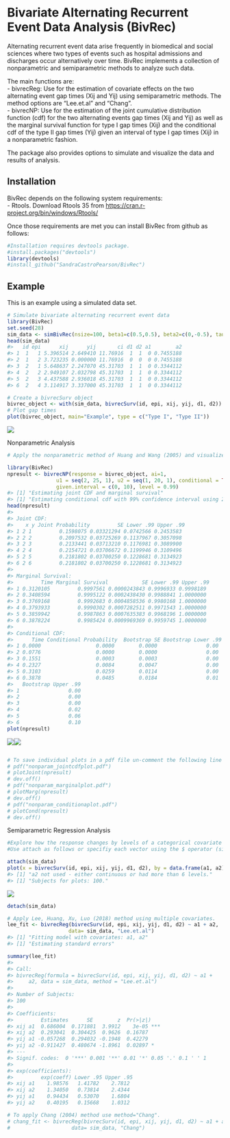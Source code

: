 Bivariate Alternating Recurrent Event Data Analysis (BivRec)
================

<!-- README.md is generated from README.Rmd. Please edit that file -->

Alternating recurrent event data arise frequently in biomedical and
social sciences where two types of events such as hospital admissions
and discharges occur alternatively over time. BivRec implements a
collection of nonparametric and semiparametric methods to analyze such
data.

The main functions are:  
\- bivrecReg: Use for the estimation of covariate effects on the two
alternating event gap times (Xij and Yij) using semiparametric methods.
The method options are “Lee.et.al” and “Chang”.  
\- bivrecNP: Use for the estimation of the joint cumulative distribution
function (cdf) for the two alternating events gap times (Xij and Yij) as
well as the marginal survival function for type I gap times (Xij) and
the conditional cdf of the type II gap times (Yij) given an interval of
type I gap times (Xij) in a nonparametric fashion.

The package also provides options to simulate and visualize the data and
results of analysis.

## Installation

BivRec depends on the following system requirements:  
\- Rtools. Download Rtools 35 from
<https://cran.r-project.org/bin/windows/Rtools/>

Once those requirements are met you can install BivRec from github as
follows:

``` r
#Installation requires devtools package.
#install.packages("devtools")
library(devtools)
#install_github("SandraCastroPearson/BivRec")
```

## Example

This is an example using a simulated data set.

``` r
# Simulate bivariate alternating recurrent event data
library(BivRec)
set.seed(28)
sim_data <- simBivRec(nsize=100, beta1=c(0.5,0.5), beta2=c(0,-0.5), tau_c=63, set=1.1)
head(sim_data)
#>   id epi      xij      yij       ci d1 d2 a1        a2
#> 1  1   1 5.396514 2.649410 11.76916  1  1  0 0.7455188
#> 2  1   2 3.723235 0.000000 11.76916  0  0  0 0.7455188
#> 3  2   1 5.648637 2.247070 45.31703  1  1  0 0.3344112
#> 4  2   2 2.949107 2.032798 45.31703  1  1  0 0.3344112
#> 5  2   3 4.437588 2.936018 45.31703  1  1  0 0.3344112
#> 6  2   4 3.114917 3.337000 45.31703  1  1  0 0.3344112

# Create a bivrecSurv object
bivrec_object <- with(sim_data, bivrecSurv(id, epi, xij, yij, d1, d2))
# Plot gap times
plot(bivrec_object, main="Example", type = c("Type I", "Type II"))
```

![](man/figures/README-BivRecExample-1.png)<!-- -->

Nonparametric Analysis

``` r
# Apply the nonparametric method of Huang and Wang (2005) and visualize joint, marginal and conditional results

library(BivRec)
npresult <- bivrecNP(response = bivrec_object, ai=1,
                u1 = seq(2, 25, 1), u2 = seq(1, 20, 1), conditional = TRUE,
                given.interval = c(0, 10), level = 0.99)
#> [1] "Estimating joint CDF and marginal survival"
#> [1] "Estimating conditional cdf with 99% confidence interval using 200 bootstrap samples"
head(npresult)
#> 
#> Joint CDF:
#>    x y Joint Probability         SE Lower .99 Upper .99
#> 1 2 1         0.1598075 0.03321294 0.0742566 0.2453583
#> 2 2 2         0.2097532 0.03725269 0.1137967 0.3057098
#> 3 2 3         0.2133441 0.03713210 0.1176981 0.3089900
#> 4 2 4         0.2154721 0.03706672 0.1199946 0.3109496
#> 5 2 5         0.2181802 0.03700250 0.1228681 0.3134923
#> 6 2 6         0.2181802 0.03700250 0.1228681 0.3134923
#> 
#> Marginal Survival:
#>         Time Marginal Survival           SE Lower .99 Upper .99
#> 1 0.3120105         0.9997561 0.0000243843 0.9996933 0.9998189
#> 2 0.3408594         0.9995122 0.0002438430 0.9988841 1.0000000
#> 3 0.3769168         0.9992683 0.0004858536 0.9980168 1.0000000
#> 4 0.3793933         0.9990302 0.0007282511 0.9971543 1.0000000
#> 5 0.3859942         0.9987863 0.0007635383 0.9968196 1.0000000
#> 6 0.3878224         0.9985424 0.0009969369 0.9959745 1.0000000
#> 
#> Conditional CDF:
#>      Time Conditional Probability  Bootstrap SE Bootstrap Lower .99
#> 1 0.0000                  0.0000        0.0000                0.00
#> 2 0.0776                  0.0000        0.0000                0.00
#> 3 0.1551                  0.0003        0.0003                0.00
#> 4 0.2327                  0.0084        0.0047                0.00
#> 5 0.3103                  0.0259        0.0114                0.00
#> 6 0.3878                  0.0485        0.0184                0.01
#>   Bootstrap Upper .99
#> 1                0.00
#> 2                0.00
#> 3                0.00
#> 4                0.02
#> 5                0.06
#> 6                0.10
plot(npresult)
```

![](man/figures/README-BivRecExample2-1.png)<!-- -->![](man/figures/README-BivRecExample2-2.png)<!-- -->

``` r

# To save individual plots in a pdf file un-comment the following line of code: 
# pdf("nonparam_jointcdfplot.pdf")
# plotJoint(npresult)
# dev.off()
# pdf("nonparam_marginalplot.pdf")
# plotMarg(npresult)
# dev.off()
# pdf("nonparam_conditionaplot.pdf")
# plotCond(npresult)
# dev.off()
```

Semiparametric Regression Analysis

``` r
#Explore how the response changes by levels of a categorical covariate using a plot. 
#Use attach as follows or specifiy each vector using the $ operator (sim_data$id, sim_data$epi, etc.)

attach(sim_data)
plot(x = bivrecSurv(id, epi, xij, yij, d1, d2), by = data.frame(a1, a2), type = c("Type I", "Type II"))
#> [1] "a2 not used - either continuous or had more than 6 levels."
#> [1] "Subjects for plots: 100."
```

![](man/figures/README-BivRecExample3-1.png)<!-- -->

``` r
detach(sim_data)

# Apply Lee, Huang, Xu, Luo (2018) method using multiple covariates.
lee_fit <- bivrecReg(bivrecSurv(id, epi, xij, yij, d1, d2) ~ a1 + a2,
                    data= sim_data, "Lee.et.al")
#> [1] "Fitting model with covariates: a1, a2"
#> [1] "Estimating standard errors"

summary(lee_fit)
#> 
#> Call:
#> bivrecReg(formula = bivrecSurv(id, epi, xij, yij, d1, d2) ~ a1 + 
#>     a2, data = sim_data, method = "Lee.et.al")
#> 
#> Number of Subjects:
#> 100
#> 
#> Coefficients:
#>         Estimates      SE        z  Pr(>|z|)    
#> xij a1  0.686004  0.171881  3.9912    3e-05 ***
#> xij a2  0.293041  0.304425  0.9626  0.16787    
#> yij a1 -0.057268  0.294032 -0.1948  0.42279    
#> yij a2 -0.911427  0.480674 -1.8961  0.02897 *  
#> ---
#> Signif. codes:  0 '***' 0.001 '**' 0.01 '*' 0.05 '.' 0.1 ' ' 1
#> 
#> exp(coefficients):
#>         exp(coeff) Lower .95 Upper .95
#> xij a1    1.98576   1.41782    2.7812
#> xij a2    1.34050   0.73814    2.4344
#> yij a1    0.94434   0.53070    1.6804
#> yij a2    0.40195   0.15668    1.0312

# To apply Chang (2004) method use method="Chang".
# chang_fit <- bivrecReg(bivrecSurv(id, epi, xij, yij, d1, d2) ~ a1 + a2,
#                    data= sim_data, "Chang")
```
